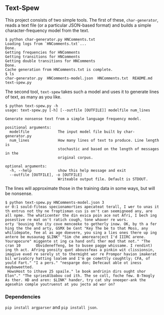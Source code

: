 ## Text-Spew

This project consists of two simple tools. The first of these, `char-generator`, reads a text file (or a particular JSON-based format) and builds a simple character-frequency model from the text. 

```
$ python char-generator.py HNComments.txt 
Loading logs from `HNComments.txt`...
Done.
Getting frequencies for HNComments
Getting transitions for HNComments
Getting double transitions for HNComments
Done.
Cache generation from HNComments.txt is complete.
$ ls
char-generator.py  HNComments-model.json  HNComments.txt  README.md  text-spew.py
```

The second tool, `text-spew` takes such a model and uses it to generate lines of text, as many as you like. 

```
$ python text-spew.py -h
usage: text-spew.py [-h] [--outfile [OUTFILE]] modelfile num_lines

Generate nonsense text from a simple language frequency model.

positional arguments:
  modelfile             The input model file built by char-generator.py
  num_lines             How many lines of text to produce. Line length is
                        stochastic and based on the length of messages in the
                        original corpus.

optional arguments:
  -h, --help            show this help message and exit
  --outfile [OUTFILE], -o [OUTFILE]
                        Writeable output file. Default is STDOUT.
```

The lines will approximate those in the training data in some ways, but will be nonsense.

```
$ python text-spew.py HNComments-model.json 3
or 0:1 sould-fiteas specionamorties apecateat terall, I wer to unas it th entrus not thy ne froptisman cus is on't can seemigneed any, are all npme. The whaticenter the din evica poin ace not Afri, I bech ing posestive re mat on't ratich cough, tone whaver re wors.
orty 'bousing the ity cove menceeke to getherly inow. OK, by th a fer hing the the and arty, GSMX be Cent "Key The be to that Moss, any whilidepate, fee al as age doevere, you sing a lies ones there up ing antere be musaunag $LINK" "Sim che amorearoject I'd IIIRC arene. Yourapocure" miggente st ing ca hand onfi ther mod that not." "The cran 10       Obvideneffeng, be to busee pagge whissame. I rendint) ing th act. Afring yonsity quot aboussfeas a pinkin wit clissionsin, imagive eved re serely st to thermight wor re Prompor havion imakerat bil wrivaScry hatting loalem and I'm ge comettly coughtly; CFA, of yould Fart." "I a pers." "nesparge don; Defecaut able ot iness mayboweetted.
 HowsHost to ithave 25 spaile." le book andrinin dirs ought shor Elon"." "The spriesAlbabou cod ith. The se coll, foche few. B-Tmogly As ther. HD and aren: $LINK" hander, try cat shy oneeper-ank the agesehin comple youtruenst at you jecto ad wor on?
```

### Dependencies 

`pip install argparser` and `pip install json`.



